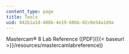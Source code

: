 ```yaml
---
content_type: page
title: Tools
uid: 042b1a1d-408b-4e19-60bb-02c0e54a1d9a
---
```


Mastercam® 8 Lab Reference ([PDF]({{< baseurl >}}/resources/mastercamlabreference))
